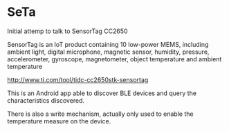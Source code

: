 # SeTa
Initial attemp to talk to SensorTag CC2650

SensorTag is an IoT product containing 10 low-power MEMS, including ambient light, digital microphone, magnetic sensor, humidity, pressure, accelerometer, gyroscope, magnetometer, object temperature and ambient temperature

http://www.ti.com/tool/tidc-cc2650stk-sensortag

This is an Android app able to discover BLE devices and query the characteristics discovered.

There is also a write mechanism, actually only used to enable the temperature measure on the device.
